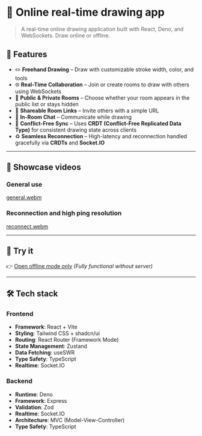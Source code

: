 # 🎨 Online real-time drawing app

> A real-time online drawing application built with React, Deno, and WebSockets. Draw online or offline.


## 🌟 Features

- ✏️ **Freehand Drawing** – Draw with customizable stroke width, color, and tools
- 🌐 **Real-Time Collaboration** – Join or create rooms to draw with others using WebSockets
- 🔐 **Public & Private Rooms** – Choose whether your room appears in the public list or stays hidden
- 🔗 **Shareable Room Links** – Invite others with a simple URL
- 💬 **In-Room Chat** – Communicate while drawing
- 🔄 **Conflict-Free Sync** – Uses **CRDT (Conflict-Free Replicated Data Type)** for consistent drawing state across clients
- ♻️ **Seamless Reconnection** – High-latency and reconnection handled gracefully via **CRDTs** and **Socket.IO**

---

## 🎥 Showcase videos

### General use

[general.webm](https://github.com/user-attachments/assets/46f1877c-90e3-4b06-bb69-be5f4179247e)

### Reconnection and high ping resolution

[reconnect.webm](https://github.com/user-attachments/assets/2b4c22bd-9f9a-4a03-a00f-6bb0d95dad8a)

---

## 🚀 Try it

👉 [Open offline mode only](https://lappilappland.github.io/online-drawing/) *(Fully functional without server)*

---

## 🛠️ Tech stack

### Frontend
- **Framework**: React + Vite
- **Styling**: Tailwind CSS + shadcn/ui
- **Routing**: React Router (Framework Mode)
- **State Management**: Zustand
- **Data Fetching**: useSWR
- **Type Safety**: TypeScript
- **Realtime**: Socket.IO

### Backend
- **Runtime**: Deno
- **Framework**: Express
- **Validation**: Zod
- **Realtime**: Socket.IO
- **Architecture**: MVC (Model-View-Controller)
- **Type Safety**: TypeScript
